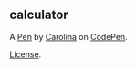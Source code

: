 calculator
----------


A [Pen](https://codepen.io/csbks/pen/Gwqeex) by [Carolina](https://codepen.io/csbks) on [CodePen](https://codepen.io).

[License](https://codepen.io/csbks/pen/Gwqeex/license).